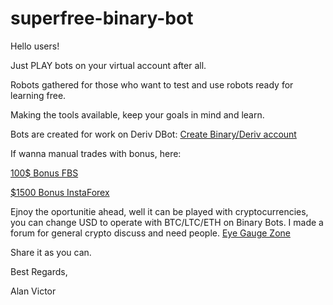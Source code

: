 # superfree-binary-bot
Hello users!

Just PLAY bots on your virtual account after all.

Robots gathered for those who want to test and use robots ready for learning free.

Making the tools available, keep your goals in mind and learn.

Bots are created for work on Deriv DBot:
[Create Binary/Deriv account](https://track.deriv.com/_h1BT0Uryldi2vdm9PpHVCmNd7ZgqdRLk/1/)

If wanna manual trades with bonus, here:

[100$ Bonus FBS](https://ptfbs.com/promo/trade-100usd?ppu=3419105)

[$1500 Bonus InstaForex](https://www.instaforex.com/pt/no_deposit_bonus/?x=mildbonus)

Ejnoy the oportunitie ahead, well it can be played with cryptocurrencies, you can change USD to operate with BTC/LTC/ETH on Binary Bots. I made a forum for general crypto discuss and need people. [Eye Gauge Zone](https://eyegaugezone.com/forum)

Share it as you can.

Best Regards,

Alan Victor
